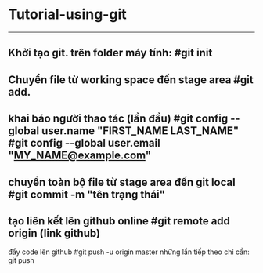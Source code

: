 # Tutorial-using-git
---------
Khởi tạo git. trên folder máy tính: 
#git init
---------
Chuyển file từ working space đến stage area 
#git add.
---------
khai báo người thao tác (lần đầu)
#git config --global user.name "FIRST_NAME LAST_NAME"
#git config --global user.email "MY_NAME@example.com"
---------
chuyển toàn bộ file từ stage area đến git local
#git commit -m "tên trạng thái"
---------
tạo liên kết lên github online
#git remote add origin (link github)
----------
đẩy code lên github
#git push -u origin master
những lần tiếp theo chỉ cần: git push

